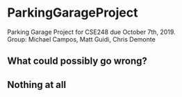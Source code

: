 # ParkingGarageProject
Parking Garage Project for CSE248 due October 7th, 2019. 
<br>Group: Michael Campos, Matt Guidi, Chris Demonte


## What could possibly go wrong?
## Nothing at all 